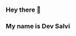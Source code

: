 ### Hey there 👋

<!--
**M720d/M720d** is a ✨ _special_ ✨ repository because its `README.md` (this file) appears on your GitHub profile.

Here are some ideas to get you started:aldkjfa

- 🔭 I’m currently working on ...dlkfjadlfddl
- 🌱 I’m currently learning ...09..
- 👯 I’m looking to collaborate on ...fffkldgslkgfjdlkgadkfnakjd
- 🤔 I’m looking for help with ...lerjf ldskfjdlsakf

- 💬 Ask me about ....dd
- 📫 How to reach me: ....,.
- 😄 Pronouns: ...
- ⚡ Fun fact: ....
-->

### My name is Dev Salvi

<!-- daiofjdiof -->
<!-- dghdghdgh -->






